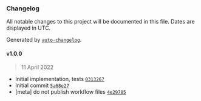 ### Changelog

All notable changes to this project will be documented in this file. Dates are displayed in UTC.

Generated by [`auto-changelog`](https://github.com/CookPete/auto-changelog).

#### v1.0.0

> 11 April 2022

- Initial implementation, tests [`0313267`](https://github.com/ljharb/es-shim-unscopables/commit/03132672560a06df8a36685c1688793d445ea034)
- Initial commit [`5a68e27`](https://github.com/ljharb/es-shim-unscopables/commit/5a68e27e8f11d8b453c00e9239b35ec8795c850e)
- [meta] do not publish workflow files [`4e29785`](https://github.com/ljharb/es-shim-unscopables/commit/4e2978541c25ce590589d5f23f311af6ca3618a7)
